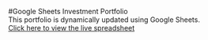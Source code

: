 #Google Sheets Investment Portfolio  
This portfolio is dynamically updated using Google Sheets.  
[Click here to view the live spreadsheet](https://docs.google.com/spreadsheets/d/e/2PACX-1vQ24Kpk3jrAxjI01YMtkmDIHuEyYhjsCpb-4kYzs_i8aYCqi-3IfUjie7dYs-SOc_MTtk5Q8VQd1ypd/pubhtml)
